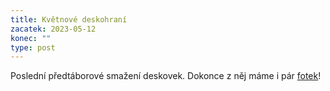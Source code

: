 ```yaml
---
title: Květnové deskohraní
zacatek: 2023-05-12
konec: ""
type: post
---
```

P﻿oslední předtáborové smažení deskovek. Dokonce z něj máme i pár [fotek](https://eu.zonerama.com/vlci-keblany/1303470?secret=R29V8G02MMYv0gPl94klH1g49)!

![]()

![]()